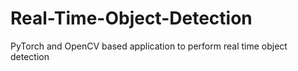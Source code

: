 # Real-Time-Object-Detection
PyTorch and OpenCV based application to perform real time  object detection
